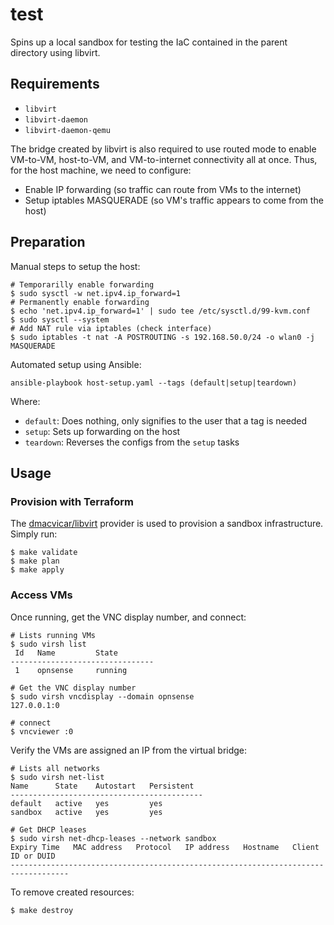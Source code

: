 # test

Spins up a local sandbox for testing the IaC contained in the parent directory using libvirt.

## Requirements
* `libvirt`
* `libvirt-daemon`
* `libvirt-daemon-qemu`

The bridge created by libvirt is also required to use routed mode to enable VM-to-VM, host-to-VM, and VM-to-internet connectivity all at once. Thus, for the host machine, we need to configure:
* Enable IP forwarding (so traffic can route from VMs to the internet)
* Setup iptables MASQUERADE (so VM's traffic appears to come from the host)

## Preparation

Manual steps to setup the host:

```shell
# Temporarilly enable forwarding
$ sudo sysctl -w net.ipv4.ip_forward=1
# Permanently enable forwarding
$ echo 'net.ipv4.ip_forward=1' | sudo tee /etc/sysctl.d/99-kvm.conf
$ sudo sysctl --system
# Add NAT rule via iptables (check interface)
$ sudo iptables -t nat -A POSTROUTING -s 192.168.50.0/24 -o wlan0 -j MASQUERADE
```

Automated setup using Ansible:

```shell
ansible-playbook host-setup.yaml --tags (default|setup|teardown)
```

Where:
* `default`: Does nothing, only signifies to the user that a tag is needed
* `setup`: Sets up forwarding on the host
* `teardown`: Reverses the configs from the `setup` tasks

## Usage 

### Provision with Terraform

The [dmacvicar/libvirt](https://github.com/dmacvicar/terraform-provider-libvirt) provider is used to provision a sandbox infrastructure. Simply run:
```shell
$ make validate
$ make plan
$ make apply
```


### Access VMs

Once running, get the VNC display number, and connect:
```shell
# Lists running VMs
$ sudo virsh list
 Id   Name         State
--------------------------------
 1    opnsense     running

# Get the VNC display number
$ sudo virsh vncdisplay --domain opnsense
127.0.0.1:0

# connect
$ vncviewer :0
```

Verify the VMs are assigned an IP from the virtual bridge:
```shell
# Lists all networks
$ sudo virsh net-list
Name      State    Autostart   Persistent
-------------------------------------------
default   active   yes         yes
sandbox   active   yes         yes

# Get DHCP leases
$ sudo virsh net-dhcp-leases --network sandbox
Expiry Time   MAC address   Protocol   IP address   Hostname   Client ID or DUID
-----------------------------------------------------------------------------------

```

To remove created resources:
```shell
$ make destroy
```
